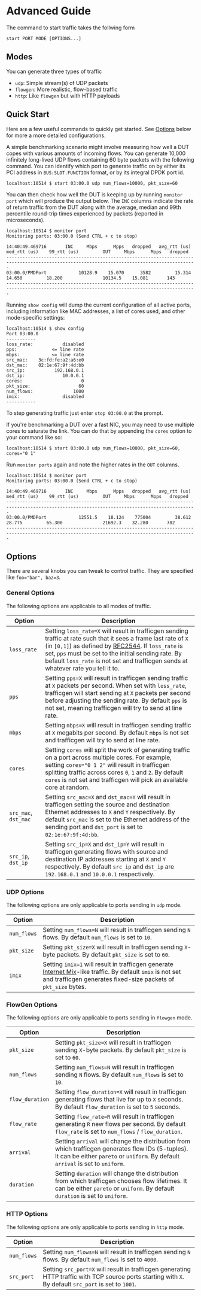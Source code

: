 # Advanced Guide

The command to start traffic takes the follwing form

```
start PORT MODE [OPTIONS...]
```

## Modes

You can generate three types of traffic
+ `udp`: Simple stream(s) of UDP packets
+ `flowgen`: More realistic, flow-based traffic
+ `http`: Like `flowgen` but with HTTP payloads

## Quick Start

Here are a few useful commands to quickly get started. See [Options](#options)
below for more a more detailed configurations.

A simple benchmarking scenario might involve measuring how well a DUT copes with
various amounts of incoming flows. You can generate 10,000 infinitely long-lived
UDP flows containing 60 byte packets with the following command. You can
identify which port to generate traffic on by either its PCI address in
`BUS:SLOT.FUNCTION` format, or by its integral DPDK port id.

```
localhost:10514 $ start 03:00.0 udp num_flows=10000, pkt_size=60
```

You can then check how well the DUT is keeping up by running `monitor port`
which will produce the output below. The `INC` columns indicate the rate of
return traffic from the DUT along with the average, median and 99th percentile
round-trip times experienced by packets (reported in microseconds).

```
localhost:10514 $ monitor port
Monitoring ports: 03:00.0 (Send CTRL + c to stop)

14:40:49.469716       INC     Mbps      Mpps   dropped   avg_rtt (us)   med_rtt (us)    99_rtt (us)         OUT     Mbps      Mpps   dropped
---------------------------------------------------------------------------------------------------------------------------------------------
03:00.0/PMDPort            10128.9    15.070      3582         15.314         14.650         18.200               10134.5    15.081       143
---------------------------------------------------------------------------------------------------------------------------------------------
```

Running `show config` will dump the current configuration of all active ports,
including information like MAC addresses, a list of cores used, and other
mode-specific settings:

```
localhost:10514 $ show config
Port 03:00.0
-----------
loss_rate:           disabled
pps:             <= line rate
mbps:            <= line rate
src_mac:    3c:fd:fe:a2:a6:e0
dst_mac:    02:1e:67:9f:4d:bb
src_ip:           192.168.0.1
dst_ip:              10.0.0.1
cores:                      0
pkt_size:                  60
num_flows:               1000
imix:                disabled
-----------
```

To step generating traffic just enter `stop 03:00.0` at the prompt.

If you're benchmarking a DUT over a fast NIC, you may need to use multiple cores
to saturate the link. You can do that by appending the `cores` option to your
command like so:

```
localhost:10514 $ start 03:00.0 udp num_flows=10000, pkt_size=60, cores="0 1"
```

Run `monitor ports` again and note the higher rates in the `OUT` columns.

```
localhost:10514 $ monitor port
Monitoring ports: 03:00.0 (Send CTRL + c to stop)

14:40:49.469716       INC     Mbps      Mpps   dropped   avg_rtt (us)   med_rtt (us)    99_rtt (us)         OUT     Mbps      Mpps   dropped
---------------------------------------------------------------------------------------------------------------------------------------------
03:00.0/PMDPort            12551.5    18.124    775004         38.612         28.775         65.300               21692.3    32.280       782
---------------------------------------------------------------------------------------------------------------------------------------------
```

## Options 

There are several knobs you can tweak to control traffic. They are specified
like `foo="bar", baz=3`.

### General Options

The following options are applicable to all modes of traffic.

Option | Description
------ | -----------
`loss_rate` | Setting `loss_rate=X` will result in trafficgen sending traffic at rate such that it sees a frame last rate of `X` (in `[0,1]`) as defined by [RFC2544](https://tools.ietf.org/html/rfc2544#section-26.3). If `loss_rate` is set, `pps` must be set to the initial sending rate. By befault `loss_rate` is not set and trafficgen sends at whatever rate you tell it to.
`pps` | Setting `pps=X` will result in trafficgen sending traffic at `X` packets per second. When set with `loss_rate`, trafficgen will start sending at `X` packets per second before adjusting the sending rate. By default `pps` is not set, meaning trafficgen will try to send at line rate.
`mbps` | Setting `mbps=X` will result in trafficgen sending traffic at `X` megabits per second. By default `mbps` is not set and trafficgen will try to send at line rate.
`cores` | Setting `cores` will split the work of generating traffic on a port across multiple cores. For example, setting `cores="0 1 2"` will result in trafficgen splitting traffic across cores `0`, `1` and `2`. By default `cores` is not set and trafficgen will pick an available core at random.
`src_mac`, `dst_mac` | Setting `src_mac=X` and `dst_mac=Y` will result in trafficgen setting the source and destination Ethernet addresses to `X` and `Y` respectively. By default `src_mac` is set to the Ethernet address of the sending port and `dst_port` is set to `02:1e:67:9f:4d:bb`.
`src_ip`, `dst_ip` | Setting `src_ip=X` and `dst_ip=Y` will result in trafficgen generating flows with source and destination IP addresses starting at `X` and `Y` respectively. By default `src_ip` and `dst_ip` are `192.168.0.1` and `10.0.0.1` respectively.

### UDP Options

The following options are only applicable to ports sending in `udp` mode.

Option | Description
------ | -----------
`num_flows` | Setting `num_flows=N` will result in trafficgen sending `N` flows. By default `num_flows` is set to `10`.
`pkt_size` | Setting `pkt_size=X` will result in trafficgen sending `X`-byte packets. By default `pkt_size` is set to `60`.
`imix` | Setting `imix=1` will result in trafficgen generate [Internet Mix](https://en.wikipedia.org/wiki/Internet_Mix)-like traffic. By default `imix` is not set and trafficgen generates fixed-size packets of `pkt_size` bytes.

### FlowGen Options

The following options are only applicable to ports sending in `flowgen` mode.

Option | Description
------ | -----------
`pkt_size` | Setting `pkt_size=X` will result in trafficgen sending `X`-byte packets. By default `pkt_size` is set to `60`.
`num_flows` | Setting `num_flows=N` will result in trafficgen sending `N` flows. By default `num_flows` is set to `10`.
`flow_duration` | Setting `flow_duration=X` will result in trafficgen generating flows that live for up to `X` seconds. By default `flow_duration` is set to `5` seconds.
`flow_rate` | Setting `flow_rate=R` will result in trafficgen generating `R` new flows per second. By default `flow_rate` is set to `num_flows` / `flow_duration`.
`arrival` | Setting `arrival` will change the distribution from which trafficgen generates flow IDs (5-tuples). It can be either `pareto` or `uniform`. By default `arrival` is set to `uniform`.
|`duration` | Setting `duration` will change the distribution from which trafficgen chooses flow lifetimes. It can be either `pareto` or `uniform`. By default `duration` is set to `uniform`.|

### HTTP Options

The following options are only applicable to ports sending in `http` mode.

Option | Description
------ | -----------
`num_flows` | Setting `num_flows=N` will result in trafficgen sending `N` flows. By default `num_flows` is set to `4000`.
`src_port` | Setting `src_port=X` will result in trafficgen generating HTTP traffic with TCP source ports starting with `X`. By default `src_port` is set to `1001`.
